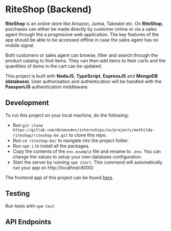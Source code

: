 # RiteShop (Backend)

**RiteShop** is an online store like Amazon, Jumia, Takealot etc. On **RiteShop**, purchases can either be made directly by customer online or via a sales agent through the a progressive web application. The key features of the app should be able to be accessed offline in case the sales agent has no mobile signal.

Both customers or sales agent can browse, filter and search through the product catalog to find items. They can then add items to their carts and the quantities of items in the cart can be updated. 

This project is built with **NodeJS**, **TypeScript**, **ExpressJS** and **MongoDB (database)**. User authorisation and authentication will be handled with the **PassportJS** authentication middleware.
## Development

To run this project on your local machine, do the following:

- Run `git clone https://gitlab.com/deimosdev/internships/se/projects/mathilda-riteshop/riteshop-be.git` to clone this repo.
- Run `cd riteshop-be/` to navigate into the project folder.
- Run `npm i` to install all the packages.
- Copy the contents of the `env.example` file and rename to `.env`. You can change the values to setup your own database configuration.
- Start the server by running `npm start`. This command will automatically run your app on http://localhost:8000/

The frontend app of this project can be found [here](https://gitlab.com/deimosdev/internships/se/projects/mathilda-riteshop/riteshop-fe).

## Testing

Run tests with `npm test`

## API Endpoints